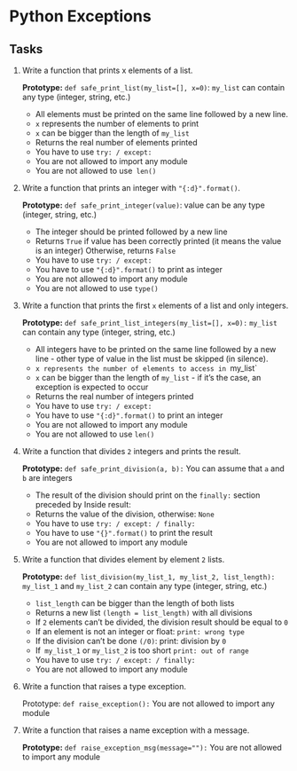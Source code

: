 # Python Exceptions

## Tasks

1. Write a function that prints x elements of a list.

    **Prototype:** `def safe_print_list(my_list=[], x=0)`:
    `my_list` can contain any type (integer, string, etc.)

    - All elements must be printed on the same line followed by a new line.
    - `x` represents the number of elements to print
    - `x` can be bigger than the length of `my_list`
    - Returns the real number of elements printed
    - You have to use `try: / except:`
    - You are not allowed to import any module
    - You are not allowed to use` len()`

2. Write a function that prints an integer with `"{:d}".format()`.

    **Prototype:** `def safe_print_integer(value)`:
    value can be any type (integer, string, etc.)

    - The integer should be printed followed by a new line
    - Returns `True` if value has been correctly printed (it means the value is an integer)
      Otherwise, returns `False`
    - You have to use `try: / except:`
    - You have to use `"{:d}".format()` to print as integer
    - You are not allowed to import any module
    - You are not allowed to use `type()`

3. Write a function that prints the first `x` elements of a list and only integers.

    **Prototype:** `def safe_print_list_integers(my_list=[], x=0):`
    `my_list` can contain any type (integer, string, etc.)

    - All integers have to be printed on the same line followed by a new line - other type of value in the list must be skipped (in silence).
    - `x represents the number of elements to access in `my_list`
    - `x` can be bigger than the length of `my_list` - if it’s the case, an exception is expected to occur
    - Returns the real number of integers printed
    - You have to use `try: / except:`
    - You have to use `"{:d}".format()` to print an integer
    - You are not allowed to import any module
    - You are not allowed to use `len()`

4. Write a function that divides `2` integers and prints the result.

    **Prototype:** `def safe_print_division(a, b):`
    You can assume that `a` and `b` are integers

    - The result of the division should print on the `finally:` section preceded by Inside result:
    - Returns the value of the division, otherwise: `None`
    - You have to use `try: / except: / finally:`
    - You have to use `"{}".format()` to print the result
    - You are not allowed to import any module

5. Write a function that divides element by element `2` lists.

    **Prototype:** `def list_division(my_list_1, my_list_2, list_length):`
    `my_list_1` and `my_list_2` can contain any type (integer, string, etc.)

    - `list_length` can be bigger than the length of both lists
    - Returns a new list `(length = list_length)` with all divisions
    - If `2` elements can’t be divided, the division result should be equal to `0`
    - If an element is not an integer or float:
      `print: wrong type`
    - If the division can’t be done `(/0)`:
      print: division by `0`
    - If` my_list_1` or `my_list_2` is too short
      `print: out of range`
    - You have to use `try: / except: / finally:`
    - You are not allowed to import any module

6. Write a function that raises a type exception.

    Prototype: `def raise_exception():`
    You are not allowed to import any module

7. Write a function that raises a name exception with a message.

    **Prototype:** `def raise_exception_msg(message=""):`
    You are not allowed to import any module
